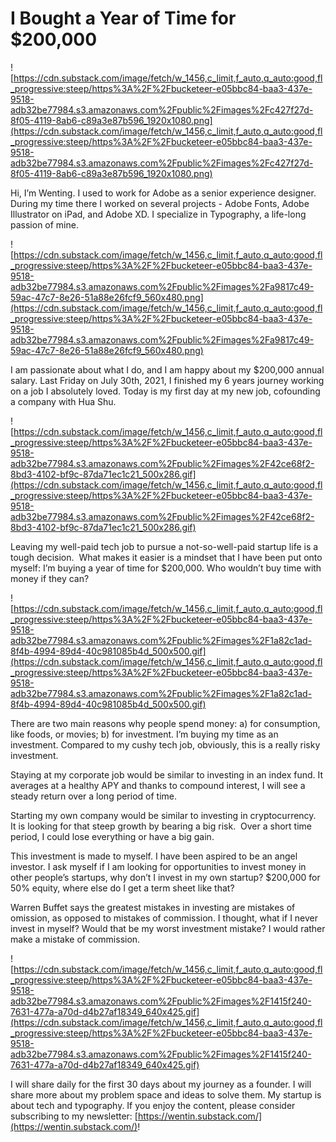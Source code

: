 # I Bought a Year of Time for $200,000

![https://cdn.substack.com/image/fetch/w_1456,c_limit,f_auto,q_auto:good,fl_progressive:steep/https%3A%2F%2Fbucketeer-e05bbc84-baa3-437e-9518-adb32be77984.s3.amazonaws.com%2Fpublic%2Fimages%2Fc427f27d-8f05-4119-8ab6-c89a3e87b596_1920x1080.png](https://cdn.substack.com/image/fetch/w_1456,c_limit,f_auto,q_auto:good,fl_progressive:steep/https%3A%2F%2Fbucketeer-e05bbc84-baa3-437e-9518-adb32be77984.s3.amazonaws.com%2Fpublic%2Fimages%2Fc427f27d-8f05-4119-8ab6-c89a3e87b596_1920x1080.png)

Hi, I’m Wenting. I used to work for Adobe as a senior experience designer. During my time there I worked on several projects - Adobe Fonts, Adobe Illustrator on iPad, and Adobe XD. I specialize in Typography, a life-long passion of mine.

![https://cdn.substack.com/image/fetch/w_1456,c_limit,f_auto,q_auto:good,fl_progressive:steep/https%3A%2F%2Fbucketeer-e05bbc84-baa3-437e-9518-adb32be77984.s3.amazonaws.com%2Fpublic%2Fimages%2Fa9817c49-59ac-47c7-8e26-51a88e26fcf9_560x480.png](https://cdn.substack.com/image/fetch/w_1456,c_limit,f_auto,q_auto:good,fl_progressive:steep/https%3A%2F%2Fbucketeer-e05bbc84-baa3-437e-9518-adb32be77984.s3.amazonaws.com%2Fpublic%2Fimages%2Fa9817c49-59ac-47c7-8e26-51a88e26fcf9_560x480.png)

I am passionate about what I do, and I am happy about my $200,000 annual salary. Last Friday on July 30th, 2021, I finished my 6 years journey working on a job I absolutely loved. Today is my first day at my new job, cofounding a company with Hua Shu.

![https://cdn.substack.com/image/fetch/w_1456,c_limit,f_auto,q_auto:good,fl_progressive:steep/https%3A%2F%2Fbucketeer-e05bbc84-baa3-437e-9518-adb32be77984.s3.amazonaws.com%2Fpublic%2Fimages%2F42ce68f2-8bd3-4102-bf9c-87da71ec1c21_500x286.gif](https://cdn.substack.com/image/fetch/w_1456,c_limit,f_auto,q_auto:good,fl_progressive:steep/https%3A%2F%2Fbucketeer-e05bbc84-baa3-437e-9518-adb32be77984.s3.amazonaws.com%2Fpublic%2Fimages%2F42ce68f2-8bd3-4102-bf9c-87da71ec1c21_500x286.gif)

Leaving my well-paid tech job to pursue a not-so-well-paid startup life is a tough decision.  What makes it easier is a mindset that I have been put onto myself: I’m buying a year of time for $200,000. Who wouldn’t buy time with money if they can?

![https://cdn.substack.com/image/fetch/w_1456,c_limit,f_auto,q_auto:good,fl_progressive:steep/https%3A%2F%2Fbucketeer-e05bbc84-baa3-437e-9518-adb32be77984.s3.amazonaws.com%2Fpublic%2Fimages%2F1a82c1ad-8f4b-4994-89d4-40c981085b4d_500x500.gif](https://cdn.substack.com/image/fetch/w_1456,c_limit,f_auto,q_auto:good,fl_progressive:steep/https%3A%2F%2Fbucketeer-e05bbc84-baa3-437e-9518-adb32be77984.s3.amazonaws.com%2Fpublic%2Fimages%2F1a82c1ad-8f4b-4994-89d4-40c981085b4d_500x500.gif)

There are two main reasons why people spend money: a) for consumption, like foods, or movies; b) for investment. I’m buying my time as an investment. Compared to my cushy tech job, obviously, this is a really risky investment.

Staying at my corporate job would be similar to investing in an index fund. It averages at a healthy APY and thanks to compound interest, I will see a steady return over a long period of time.

Starting my own company would be similar to investing in cryptocurrency.  It is looking for that steep growth by bearing a big risk.  Over a short time period, I could lose everything or have a big gain.

This investment is made to myself. I have been aspired to be an angel investor. I ask myself if I am looking for opportunities to invest money in other people’s startups, why don’t I invest in my own startup? $200,000 for 50% equity, where else do I get a term sheet like that?

Warren Buffet says the greatest mistakes in investing are mistakes of omission, as opposed to mistakes of commission. I thought, what if I never invest in myself? Would that be my worst investment mistake? I would rather make a mistake of commission.

![https://cdn.substack.com/image/fetch/w_1456,c_limit,f_auto,q_auto:good,fl_progressive:steep/https%3A%2F%2Fbucketeer-e05bbc84-baa3-437e-9518-adb32be77984.s3.amazonaws.com%2Fpublic%2Fimages%2F1415f240-7631-477a-a70d-d4b27af18349_640x425.gif](https://cdn.substack.com/image/fetch/w_1456,c_limit,f_auto,q_auto:good,fl_progressive:steep/https%3A%2F%2Fbucketeer-e05bbc84-baa3-437e-9518-adb32be77984.s3.amazonaws.com%2Fpublic%2Fimages%2F1415f240-7631-477a-a70d-d4b27af18349_640x425.gif)

I will share daily for the first 30 days about my journey as a founder. I will share more about my problem space and ideas to solve them. My startup is about tech and typography. If you enjoy the content, please consider subscribing to my newsletter: [https://wentin.substack.com/](https://wentin.substack.com/)!
